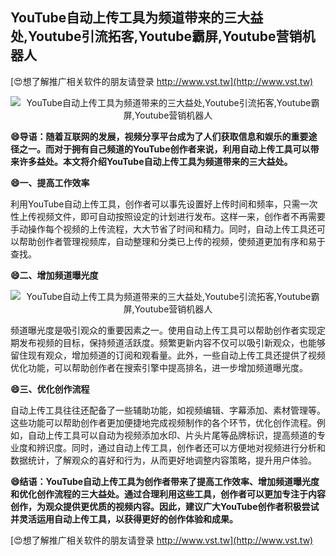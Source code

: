 ## **YouTube自动上传工具为频道带来的三大益处,Youtube引流拓客,Youtube霸屏,Youtube营销机器人**

[😍想了解推广相关软件的朋友请登录 http://www.vst.tw](http://www.vst.tw)

 <center><img src="https://vst.tw/MP4/tuiguang/png/5.png" alt="YouTube自动上传工具为频道带来的三大益处,Youtube引流拓客,Youtube霸屏,Youtube营销机器人"></center>

**😄导语：随着互联网的发展，视频分享平台成为了人们获取信息和娱乐的重要途径之一。而对于拥有自己频道的YouTube创作者来说，利用自动上传工具可以带来许多益处。本文将介绍YouTube自动上传工具为频道带来的三大益处。**

**😄一、提高工作效率**

利用YouTube自动上传工具，创作者可以事先设置好上传时间和频率，只需一次性上传视频文件，即可自动按照设定的计划进行发布。这样一来，创作者不再需要手动操作每个视频的上传流程，大大节省了时间和精力。同时，自动上传工具还可以帮助创作者管理视频库，自动整理和分类已上传的视频，使频道更加有序和易于查找。

**😄二、增加频道曝光度**

 <center><img src="https://vst.tw/MP4/tuiguang/png/0.png" alt="YouTube自动上传工具为频道带来的三大益处,Youtube引流拓客,Youtube霸屏,Youtube营销机器人"></center>

频道曝光度是吸引观众的重要因素之一。使用自动上传工具可以帮助创作者实现定期发布视频的目标，保持频道活跃度。频繁更新内容不仅可以吸引新观众，也能够留住现有观众，增加频道的订阅和观看量。此外，一些自动上传工具还提供了视频优化功能，可以帮助创作者在搜索引擎中提高排名，进一步增加频道曝光度。

**😄三、优化创作流程**

自动上传工具往往还配备了一些辅助功能，如视频编辑、字幕添加、素材管理等。这些功能可以帮助创作者更加便捷地完成视频制作的各个环节，优化创作流程。例如，自动上传工具可以自动为视频添加水印、片头片尾等品牌标识，提高频道的专业度和辨识度。同时，通过自动上传工具，创作者还可以方便地对视频进行分析和数据统计，了解观众的喜好和行为，从而更好地调整内容策略，提升用户体验。

**😄结语：YouTube自动上传工具为创作者带来了提高工作效率、增加频道曝光度和优化创作流程的三大益处。通过合理利用这些工具，创作者可以更加专注于内容创作，为观众提供更优质的视频内容。因此，建议广大YouTube创作者积极尝试并灵活运用自动上传工具，以获得更好的创作体验和成果。**

[😍想了解推广相关软件的朋友请登录 http://www.vst.tw](http://www.vst.tw)



